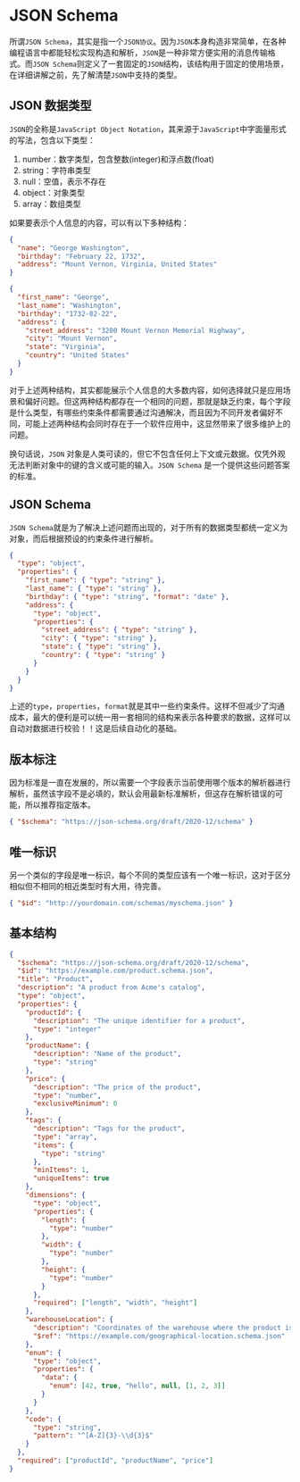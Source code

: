 # JSON Schema

所谓`JSON Schema`，其实是指一个`JSON协议`。因为`JSON`本身构造非常简单，在各种编程语言中都能轻松实现构造和解析，`JSON`是一种非常方便实用的消息传输格式。而`JSON Schema`则定义了一套固定的`JSON`结构，该结构用于固定的使用场景，在详细讲解之前，先了解清楚`JSON`中支持的类型。

## JSON 数据类型

`JSON`的全称是`JavaScript Object Notation`，其来源于`JavaScript`中字面量形式的写法，包含以下类型：

1. number：数字类型，包含整数(integer)和浮点数(float)
2. string：字符串类型
3. null：空值，表示不存在
4. object：对象类型
5. array：数组类型

如果要表示个人信息的内容，可以有以下多种结构：

```json
{
  "name": "George Washington",
  "birthday": "February 22, 1732",
  "address": "Mount Vernon, Virginia, United States"
}
```

```json
{
  "first_name": "George",
  "last_name": "Washington",
  "birthday": "1732-02-22",
  "address": {
    "street_address": "3200 Mount Vernon Memorial Highway",
    "city": "Mount Vernon",
    "state": "Virginia",
    "country": "United States"
  }
}
```

对于上述两种结构，其实都能展示个人信息的大多数内容，如何选择就只是应用场景和偏好问题。但这两种结构都存在一个相同的问题，那就是缺乏约束，每个字段是什么类型，有哪些约束条件都需要通过沟通解决，而且因为不同开发者偏好不同，可能上述两种结构会同时存在于一个软件应用中，这显然带来了很多维护上的问题。

换句话说，`JSON`
对象是人类可读的，但它不包含任何上下文或元数据。仅凭外观无法判断对象中的键的含义或可能的输入。`JSON Schema`
是一个提供这些问题答案的标准。

## JSON Schema

`JSON Schema`就是为了解决上述问题而出现的，对于所有的数据类型都统一定义为对象，而后根据预设的约束条件进行解析。

```json
{
  "type": "object",
  "properties": {
    "first_name": { "type": "string" },
    "last_name": { "type": "string" },
    "birthday": { "type": "string", "format": "date" },
    "address": {
      "type": "object",
      "properties": {
        "street_address": { "type": "string" },
        "city": { "type": "string" },
        "state": { "type": "string" },
        "country": { "type": "string" }
      }
    }
  }
}
```

上述的`type`，`properties`，`format`就是其中一些约束条件。这样不但减少了沟通成本，最大的便利是可以统一用一套相同的结构来表示各种要求的数据，这样可以自动对数据进行校验！！这是后续自动化的基础。

## 版本标注

因为标准是一直在发展的，所以需要一个字段表示当前使用哪个版本的解析器进行解析，虽然该字段不是必填的，默认会用最新标准解析，但这存在解析错误的可能，所以推荐指定版本。

```json
{ "$schema": "https://json-schema.org/draft/2020-12/schema" }
```

## 唯一标识

另一个类似的字段是唯一标识，每个不同的类型应该有一个唯一标识，这对于区分相似但不相同的相近类型时有大用，待完善。

```json
{ "$id": "http://yourdomain.com/schemas/myschema.json" }
```

## 基本结构

```json
{
  "$schema": "https://json-schema.org/draft/2020-12/schema",
  "$id": "https://example.com/product.schema.json",
  "title": "Product",
  "description": "A product from Acme's catalog",
  "type": "object",
  "properties": {
    "productId": {
      "description": "The unique identifier for a product",
      "type": "integer"
    },
    "productName": {
      "description": "Name of the product",
      "type": "string"
    },
    "price": {
      "description": "The price of the product",
      "type": "number",
      "exclusiveMinimum": 0
    },
    "tags": {
      "description": "Tags for the product",
      "type": "array",
      "items": {
        "type": "string"
      },
      "minItems": 1,
      "uniqueItems": true
    },
    "dimensions": {
      "type": "object",
      "properties": {
        "length": {
          "type": "number"
        },
        "width": {
          "type": "number"
        },
        "height": {
          "type": "number"
        }
      },
      "required": ["length", "width", "height"]
    },
    "warehouseLocation": {
      "description": "Coordinates of the warehouse where the product is located.",
      "$ref": "https://example.com/geographical-location.schema.json"
    },
    "enum": {
      "type": "object",
      "properties": {
        "data": {
          "enum": [42, true, "hello", null, [1, 2, 3]]
        }
      }
    },
    "code": {
      "type": "string",
      "pattern": "^[A-Z]{3}-\\d{3}$"
    }
  },
  "required": ["productId", "productName", "price"]
}
```
